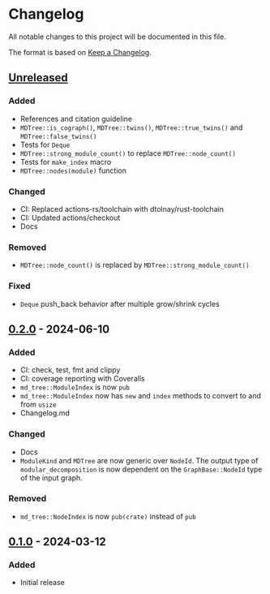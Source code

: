 # Changelog

All notable changes to this project will be documented in this file.

The format is based on [Keep a Changelog](https://keepachangelog.com/en/1.1.0/).

## [Unreleased]

### Added

+ References and citation guideline
+ `MDTree::is_cograph()`, `MDTree::twins()`, `MDTree::true_twins()` and `MDTree::false_twins()`
+ Tests for `Deque`
+ `MDTree::strong_module_count()` to replace `MDTree::node_count()`
+ Tests for `make_index` macro
+ `MDTree::nodes(module)` function

### Changed

+ CI: Replaced actions-rs/toolchain with dtolnay/rust-toolchain
+ CI: Updated actions/checkout
+ Docs

### Removed

+ `MDTree::node_count()` is replaced by `MDTree::strong_module_count()`

### Fixed

+ `Deque` push_back behavior after multiple grow/shrink cycles

## [0.2.0] - 2024-06-10

### Added

+ CI: check, test, fmt and clippy
+ CI: coverage reporting with Coveralls
+ `md_tree::ModuleIndex` is now `pub`
+ `md_tree::ModuleIndex` now has `new` and `index` methods to convert to and from `usize`
+ Changelog.md

### Changed

+ Docs
+ `ModuleKind` and `MDTree` are now generic over `NodeId`. The output type of `modular_decomposition` is now dependent
  on the `GraphBase::NodeId` type of the input graph.

### Removed

+ `md_tree::NodeIndex` is now `pub(crate)` instead of `pub`

## [0.1.0] - 2024-03-12

### Added

+ Initial release

[unreleased]: https://github.com/jonasspinner/modular-decomposition/compare/v0.2.0...HEAD

[0.2.0]: https://github.com/jonasspinner/modular-decomposition/compare/v0.1.0...v0.2.0

[0.1.0]: https://github.com/jonasspinner/modular-decomposition/releases/tag/v0.1.0
